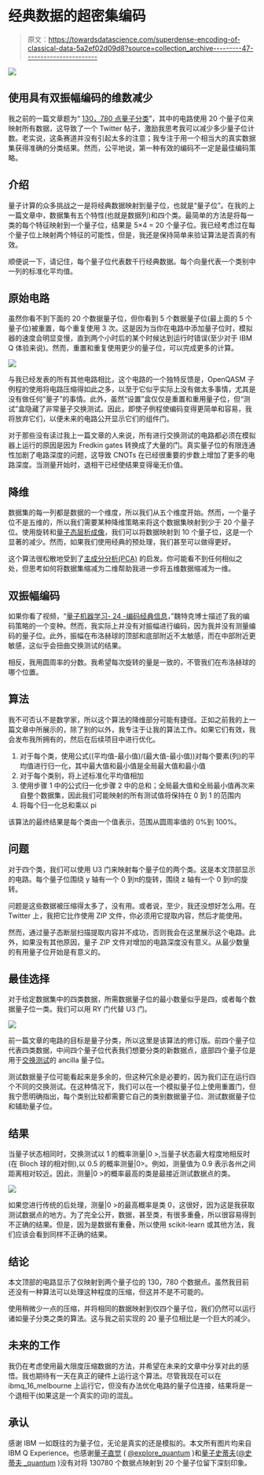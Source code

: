 # 经典数据的超密集编码

> 原文：<https://towardsdatascience.com/superdense-encoding-of-classical-data-5a2ef02d09d8?source=collection_archive---------47----------------------->

![](img/fca196d202263a2c2db1dc11807658b7.png)

## 使用具有双振幅编码的维数减少

我之前的一篇文章题为“ [130，780 点量子分类](https://link.medium.com/EThfMrMFv9)”，其中的电路使用 20 个量子位来映射所有数据，这导致了一个 Twitter 帖子，激励我思考我可以减少多少量子位计数。老实说，这条赛道并没有引起太多的注意；我专注于用一个相当大的真实数据集获得准确的分类结果。然而，公平地说，第一种有效的编码不一定是最佳编码策略。

## 介绍

量子计算的众多挑战之一是将经典数据映射到量子位，也就是“量子位”。在我的上一篇文章中，数据集有五个特性(也就是数据列)和四个类。最简单的方法是将每一类的每个特征映射到一个量子位，结果是 5×4 = 20 个量子位。我已经考虑过在每个量子位上映射两个特征的可能性，但是，我还是保持简单来验证算法是否真的有效。

顺便说一下，请记住，每个量子位代表数千行经典数据。每个向量代表一个类别中一列的标准化平均值。

## 原始电路

虽然你看不到下面的 20 个数据量子位，但你看到 5 个数据量子位(最上面的 5 个量子位)被重置，每个重复使用 3 次。这是因为当你在电路中添加量子位时，模拟器的速度会明显变慢，直到两个小时后的某个时候达到运行时错误(至少对于 IBM Q 体验来说)。然而，重置和重复使用更少的量子位，可以完成更多的计算。

![](img/03af58fd408c996b81ec6731fb705f70.png)

与我已经发表的所有其他电路相比，这个电路的一个独特反馈是，OpenQASM 子例程的使用将电路压缩得如此之多，以至于它似乎实际上没有做太多事情，尤其是没有做任何“量子”的事情。此外，虽然“设置”盒仅仅是重置和重用量子位，但“测试”盒隐藏了非常量子交换测试。因此，即使子例程使编码变得更简单和容易，我将放弃它们，以便未来的电路公开显示它们的组件门。

对于那些没有读过我上一篇文章的人来说，所有进行交换测试的电路都必须在模拟器上运行的原因是因为 Fredkin gates 转换成了大量的门。真实量子位的有限连通性加剧了电路深度的问题，这导致 CNOTs 在已经很重要的步数上增加了更多的电路深度。当测量开始时，退相干已经使结果变得毫无价值。

## 降维

数据集的每一列都是数据的一个维度，所以我们从五个维度开始。然而，一个量子位不是五维的，所以我们需要某种降维策略来将这个数据集映射到少于 20 个量子位。使用旋转和[量子态层析成像](https://link.medium.com/Fz8wDKFGy9)，我们可以将数据映射到 10 个量子位，这是一个显著的减少。然而，如果我们使用经典的预处理，我们甚至可以做得更好。

这个算法很松散地受到了[主成分分析(PCA)](https://youtu.be/FgakZw6K1QQ) 的启发。你可能看不到任何相似之处，但思考如何将数据集缩减为二维帮助我进一步将五维数据缩减为一维。

## 双振幅编码

如果你看了视频，“[量子机器学习- 24 -编码经典信息](https://youtu.be/LHzWAyT5rMI)，”魏特克博士描述了我的编码策略的一个变种。然而，我实际上并没有对振幅进行编码，因为我并没有测量编码的量子位。此外，振幅在布洛赫球的顶部和底部附近不太敏感，而在中部附近更敏感，这似乎会扭曲交换测试的结果。

相反，我用圆周率的分数。我希望每次旋转的量是一致的，不管我们在布洛赫球的哪个位置。

## 算法

我不可否认不是数学家，所以这个算法的降维部分可能有捷径。正如之前我的上一篇文章中所展示的，除了别的以外，我专注于让我的算法工作。如果它们有效，我会发布我所拥有的，然后在后续项目中进行优化。

1.  对于每个类，使用公式((平均值-最小值)/(最大值-最小值))对每个要素(列)的平均值进行归一化，其中最大值和最小值是全局最大值和最小值
2.  对于每个类别，将上述标准化平均值相加
3.  使用步骤 1 中的公式归一化步骤 2 中的总和；全局最大值和全局最小值再次来自整个数据集，因此我们可能映射的所有测试值将保持在 0 到 1 的范围内
4.  将每个归一化总和乘以 pi

该算法的最终结果是每个类由一个值表示，范围从圆周率值的 0%到 100%。

## 问题

对于四个类，我们可以使用 U3 门来映射每个量子位的两个类。这是本文顶部显示的电路。每个量子位围绕 y 轴有一个 0 到π的旋转，围绕 z 轴有一个 0 到π的旋转。

问题是这些数据被压缩得太多了，没有用。或者说，至少，我还没想好怎么用。在 Twitter 上，我把它比作使用 ZIP 文件，你必须用它提取内容，然后才能使用。

然而，通过量子态断层扫描提取内容并不成功，否则我会在这里展示这个电路。此外，如果没有其他原因，量子 ZIP 文件对增加的电路深度没有意义。从最少数量的有用量子位开始是有意义的。

## 最佳选择

对于给定数据集中的四类数据，所需数据量子位的最小数量似乎是四，或者每个数据量子位一类。我们可以用 RY 门代替 U3 门。

![](img/81cd4f25061050bf4e2e4aa2effa0386.png)

前一篇文章的电路的目标是量子分类，所以这里是该算法的修订版。前四个量子位代表四类数据，中间四个量子位代表我们想要分类的新数据点，底部四个量子位是用于[交换测试](https://link.medium.com/SGohDH3Ky9)的 ancilla 量子位。

测试数据量子位可能看起来是多余的，但这种冗余是必要的，因为我们正在运行四个不同的交换测试。在这种情况下，我们可以在一个模拟量子位上使用重置门，但我宁愿明确指出，每个类别比较都需要它自己的类别数据量子位、测试数据量子位和辅助量子位。

## 结果

当量子状态相同时，交换测试以 1 的概率测量|0 >,当量子状态最大程度地相反时(在 Bloch 球的相对侧),以 0.5 的概率测量|0>。例如，测量值为 0.9 表示各州之间距离相对较近。因此，测量|0 >的概率最高的类是最接近测试数据点的类。

![](img/d8acde48608d9e735b7c7f2dc38d0a49.png)

如果您进行传统的后处理，测量|0 >的最高概率是类 0，这很好，因为这是我获取测试数据点的地方。为了完全公开，数据，甚至类，有很多重叠，所以很容易得到不正确的结果。但是，因为是数据有重叠，所以使用 scikit-learn 或其他方法，我们应该会看到同样不正确的结果。

## 结论

本文顶部的电路显示了仅映射到两个量子位的 130，780 个数据点。虽然我目前还没有一种算法可以处理这种程度的压缩，但这并不是不可能的。

使用稍微少一点的压缩，并将相同的数据映射到仅四个量子位，我们仍然可以运行诸如量子分类之类的算法。这与我之前实现的 20 量子位相比是一个巨大的减少。

## 未来的工作

我仍在考虑使用最大限度压缩数据的方法，并希望在未来的文章中分享对此的感悟。我也期待有一天在真正的硬件上运行这个算法。尽管我现在可以在 ibmq_16_melbourne 上运行它，但没有办法优化电路的量子位连接，结果将是一个退相干(如果这是一个真实的词)的混乱。

## 承认

感谢 IBM 一如既往的为量子位，无论是真实的还是模拟的。本文所有图片均来自 IBM Q Experience。也感谢[量子直觉](https://www.youtube.com/channel/UC-2knDbf4kzT3uzWo7iTJyw) ( [@explore_quantum](https://twitter.com/explore_quantum?s=09) )和[量子史蒂夫](https://www.youtube.com/channel/UClJb9qILKt0lhmrbLW7-eVw)([@史蒂夫 _quantum](https://twitter.com/steve_quantum?s=09) )没有对将 130780 个数据点映射到 20 个量子位留下深刻印象。
